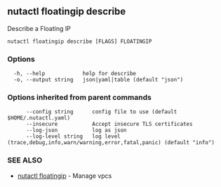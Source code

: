 ## nutactl floatingip describe

Describe a Floating IP

```
nutactl floatingip describe [FLAGS] FLOATINGIP
```

### Options

```
  -h, --help            help for describe
  -o, --output string   json|yaml|table (default "json")
```

### Options inherited from parent commands

```
      --config string      config file to use (default $HOME/.nutactl.yaml)
      --insecure           Accept insecure TLS certificates
      --log-json           log as json
      --log-level string   log level (trace,debug,info,warn/warning,error,fatal,panic) (default "info")
```

### SEE ALSO

* [nutactl floatingip](nutactl_floatingip.md)	 - Manage vpcs

